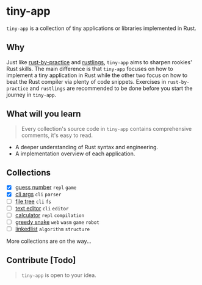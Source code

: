 # tiny-app

`tiny-app` is a collection of tiny applications or libraries implemented in Rust. 

## Why

Just like [rust-by-practice](https://github.com/sunface/rust-by-practice) and [rustlings](https://github.com/rust-lang/rustlings), `tiny-app` aims to sharpen rookies' Rust skills. The main difference is that `tiny-app` focuses on how to implement a tiny application in Rust while the other two focus on how to beat the Rust compiler via plenty of code snippets. Exercises in `rust-by-practice` and `rustlings` are recommended to be done before you start the journey in `tiny-app`.

## What will you learn

> Every collection's source code in `tiny-app` contains comprehensive comments, it's easy to read. 

- A deeper understanding of Rust syntax and engineering.
- A implementation overview of each application.


## Collections

- [x] [guess number](./guess_number/README.md) `repl` `game` 
- [x] [cli args](./cli_args/README.md) `cli` `parser`
- [ ] [file tree]() `cli` `fs`
- [ ] [text editor]()  `cli` `editor`
- [ ] [calculator]() `repl` `compilation`
- [ ] [greedy snake]() `web` `wasm` `game` `robot`
- [ ] [linkedlist]() `algorithm` `structure`

More collections are on the way...

## Contribute [Todo]

> `tiny-app` is open to your idea.

